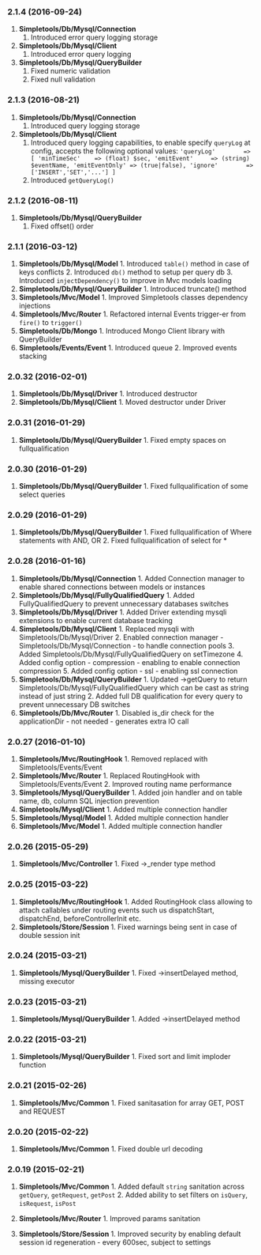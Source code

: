 ### 2.1.4 (2016-09-24)
 1. **Simpletools/Db/Mysql/Connection**
    1. Introduced error query logging storage
 1. **Simpletools/Db/Mysql/Client**
    1. Introduced error query logging
 1. **Simpletools/Db/Mysql/QueryBuilder**
     1. Fixed numeric validation
     2. Fixed null validation
    
### 2.1.3 (2016-08-21)
 1. **Simpletools/Db/Mysql/Connection**
    1. Introduced query logging storage
 1. **Simpletools/Db/Mysql/Client**
    1. Introduced query logging capabilities, to enable specify `queryLog` at config, accepts the following optional values: `'queryLog'		=> [
                                                                                                            		'minTimeSec'	=> (float) $sec,
                                                                                                            		'emitEvent'		=> (string) $eventName,
                                                                                                            		'emitEventOnly'	=> (true|false),
                                                                                                            		'ignore'		=> ['INSERT','SET','...']
                                                                                                            	]` 
    2. Introduced `getQueryLog()`
    
### 2.1.2 (2016-08-11)
 1. **Simpletools/Db/Mysql/QueryBuilder**
    1. Fixed offset() order
    
### 2.1.1 (2016-03-12)
  1. **Simpletools/Db/Mysql/Model**
    1. Introduced `table()` method in case of keys conflicts
    2. Introduced `db()` method to setup per query db
    3. Introduced `injectDependency()` to improve in Mvc models loading
  1. **Simpletools/Db/Mysql/QueryBuilder**
    1. Introduced truncate() method
  1. **Simpletools/Mvc/Model**
    1. Improved Simpletools classes dependency injections
  1. **Simpletools/Mvc/Router**
    1. Refactored internal Events trigger-er from `fire()` to `trigger()`
  1. **Simpletools/Db/Mongo**
    1. Introduced Mongo Client library with QueryBuilder
  1. **Simpletools/Events/Event**
    1. Introduced queue
    2. Improved events stacking

### 2.0.32 (2016-02-01)
  1. **Simpletools/Db/Mysql/Driver**
    1. Introduced destructor
  1. **Simpletools/Db/Mysql/Client**
    1. Moved destructor under Driver

### 2.0.31 (2016-01-29)
  1. **Simpletools/Db/Mysql/QueryBuilder**
    1. Fixed empty spaces on fullqualification

### 2.0.30 (2016-01-29)
  1. **Simpletools/Db/Mysql/QueryBuilder**
    1. Fixed fullqualification of some select queries

### 2.0.29 (2016-01-29)
  1. **Simpletools/Db/Mysql/QueryBuilder**
    1. Fixed fullqualification of Where statements with AND, OR
    2. Fixed fullqualification of select for *

### 2.0.28 (2016-01-16)
  1. **Simpletools/Db/Mysql/Connection**
    1. Added Connection manager to enable shared connections between models or instances
  1. **Simpletools/Db/Mysql/FullyQualifiedQuery**
    1. Added FullyQualifiedQuery to prevent unnecessary databases switches
  1. **Simpletools/Db/Mysql/Driver**
    1. Added Driver extending mysqli extensions to enable current database tracking
  1. **Simpletools/Db/Mysql/Client**
    1. Replaced mysqli with Simpletools/Db/Mysql/Driver
    2. Enabled connection manager - Simpletools/Db/Mysql/Connection - to handle connection pools
    3. Added Simpletools/Db/Mysql/FullyQualifiedQuery on setTimezone
    4. Added config option - compression - enabling to enable connection compression
    5. Added config option - ssl - enabling ssl connection
  1. **Simpletools/Db/Mysql/QueryBuilder**
    1. Updated ->getQuery to return Simpletools/Db/Mysql/FullyQualifiedQuery which can be cast as string instead of just string
    2. Added full DB qualification for every query to prevent unnecessary DB switches
  1. **Simpletools/Db/Mvc/Router**
    1. Disabled is_dir check for the applicationDir - not needed - generates extra IO call

### 2.0.27 (2016-01-10)
  1. **Simpletools/Mvc/RoutingHook**
    1. Removed replaced with Simpletools/Events/Event
  2. **Simpletools/Mvc/Router**
    1. Replaced RoutingHook with Simpletools/Events/Event
    2. Improved routing name performance
  3. **Simpletools/Mysql/QueryBuilder**
    1. Added join handler and on table name, db, column SQL injection prevention
  4. **Simpletools/Mysql/Client**
    1. Added multiple connection handler
  5. **Simpletools/Mysql/Model**
    1. Added multiple connection handler
  6. **Simpletools/Mvc/Model**
    1. Added multiple connection handler

### 2.0.26 (2015-05-29)

  1. **Simpletools/Mvc/Controller**
    1. Fixed ->_render type method

### 2.0.25 (2015-03-22)

  1. **Simpletools/Mvc/RoutingHook**
    1. Added RoutingHook class allowing to attach callables under routing events such us dispatchStart, dispatchEnd, beforeControllerInit etc.
  2. **Simpletools/Store/Session**
    1. Fixed warnings being sent in case of double session init

### 2.0.24 (2015-03-21)

  1. **Simpletools/Mysql/QueryBuilder**
    1. Fixed ->insertDelayed method, missing executor

### 2.0.23 (2015-03-21)

  1. **Simpletools/Mysql/QueryBuilder**
    1. Added ->insertDelayed method

### 2.0.22 (2015-03-21)

  1. **Simpletools/Mysql/QueryBuilder**
    1. Fixed sort and limit imploder function

### 2.0.21 (2015-02-26)

  1. **Simpletools/Mvc/Common**
    1. Fixed sanitasation for array GET, POST and REQUEST

### 2.0.20 (2015-02-22)

  1. **Simpletools/Mvc/Common**
    1. Fixed double url decoding

### 2.0.19 (2015-02-21)

  1. **Simpletools/Mvc/Common**
    1. Added default `string` sanitation across `getQuery`, `getRequest`, `getPost`
    2. Added ability to set filters on `isQuery`, `isRequest`, `isPost`

  2. **Simpletools/Mvc/Router**
    1. Improved params sanitation

  3. **Simpletools/Store/Session**
    1. Improved security by enabling default session id regeneration - every 600sec, subject to settings